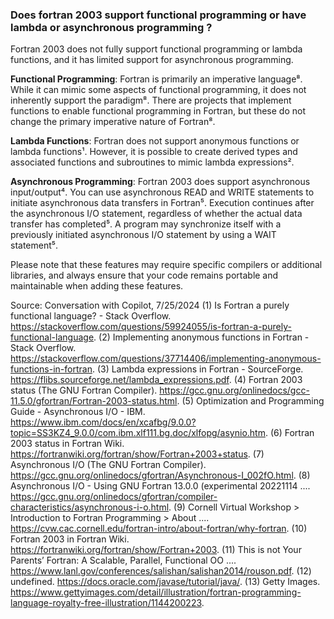### Does fortran 2003 support functional programming or have lambda or asynchronous programming ?

Fortran 2003 does not fully support functional programming or lambda functions, and it has limited support for asynchronous programming.

**Functional Programming**: Fortran is primarily an imperative language⁸. While it can mimic some aspects of functional programming, it does not inherently support the paradigm⁸. There are projects that implement functions to enable functional programming in Fortran, but these do not change the primary imperative nature of Fortran⁸.

**Lambda Functions**: Fortran does not support anonymous functions or lambda functions¹. However, it is possible to create derived types and associated functions and subroutines to mimic lambda expressions².

**Asynchronous Programming**: Fortran 2003 does support asynchronous input/output⁴. You can use asynchronous READ and WRITE statements to initiate asynchronous data transfers in Fortran⁵. Execution continues after the asynchronous I/O statement, regardless of whether the actual data transfer has completed⁵. A program may synchronize itself with a previously initiated asynchronous I/O statement by using a WAIT statement⁵.

Please note that these features may require specific compilers or additional libraries, and always ensure that your code remains portable and maintainable when adding these features.

Source: Conversation with Copilot, 7/25/2024
(1) Is Fortran a purely functional language? - Stack Overflow. https://stackoverflow.com/questions/59924055/is-fortran-a-purely-functional-language.
(2) Implementing anonymous functions in Fortran - Stack Overflow. https://stackoverflow.com/questions/37714406/implementing-anonymous-functions-in-fortran.
(3) Lambda expressions in Fortran - SourceForge. https://flibs.sourceforge.net/lambda_expressions.pdf.
(4) Fortran 2003 status (The GNU Fortran Compiler). https://gcc.gnu.org/onlinedocs/gcc-11.5.0/gfortran/Fortran-2003-status.html.
(5) Optimization and Programming Guide - Asynchronous I/O - IBM. https://www.ibm.com/docs/en/xcafbg/9.0.0?topic=SS3KZ4_9.0.0/com.ibm.xlf111.bg.doc/xlfopg/asynio.htm.
(6) Fortran 2003 status in Fortran Wiki. https://fortranwiki.org/fortran/show/Fortran+2003+status.
(7) Asynchronous I/O (The GNU Fortran Compiler). https://gcc.gnu.org/onlinedocs/gfortran/Asynchronous-I_002fO.html.
(8) Asynchronous I/O - Using GNU Fortran 13.0.0 (experimental 20221114 .... https://gcc.gnu.org/onlinedocs/gfortran/compiler-characteristics/asynchronous-i-o.html.
(9) Cornell Virtual Workshop > Introduction to Fortran Programming > About .... https://cvw.cac.cornell.edu/fortran-intro/about-fortran/why-fortran.
(10) Fortran 2003 in Fortran Wiki. https://fortranwiki.org/fortran/show/Fortran+2003.
(11) This is not Your Parents’ Fortran: A Scalable, Parallel, Functional OO .... https://www.lanl.gov/conferences/salishan/salishan2014/rouson.pdf.
(12) undefined. https://docs.oracle.com/javase/tutorial/java/.
(13) Getty Images. https://www.gettyimages.com/detail/illustration/fortran-programming-language-royalty-free-illustration/1144200223.
